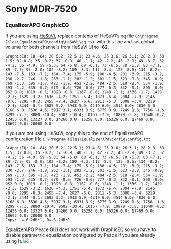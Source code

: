 # Sony MDR-7520
### EqualizerAPO GraphicEQ
If you are using [HeSuVi](https://sourceforge.net/projects/hesuvi/), replace contents of HeSuVi's eq file `C:\Program Files\EqualizerAPO\config\HeSuVi\eq.txt` with this line and set global volume for both channels from HeSuVi UI to **-62**.
```
GraphicEQ: 10 -84; 20 6.2; 22 5.1; 23 4.6; 25 3.6; 26 3.1; 28 2.3; 30 1.5; 32 0.8; 35 -0.2; 37 -0.9; 40 -1.7; 42 -2.2; 45 -2.9; 49 -3.7; 52 -4.2; 56 -4.9; 59 -5.3; 64 -5.8; 68 -6.1; 73 -6.5; 78 -6.8; 83 -7.1; 89 -7.5; 95 -8.0; 102 -8.2; 109 -8.3; 117 -8.4; 125 -8.5; 134 -8.2; 143 -7.5; 153 -7.1; 164 -7.4; 175 -5.9; 188 -4.5; 201 -3.9; 215 -3.2; 230 -2.7; 246 -1.8; 263 -1.1; 282 -1.2; 301 -1.5; 323 -0.8; 345 -0.9; 369 -1.3; 395 -1.7; 423 -1.9; 452 -2.2; 484 -2.5; 518 -2.4; 554 -1.9; 593 -1.2; 635 -0.7; 679 -0.6; 726 -0.6; 777 -0.3; 832 -0.1; 890 -0.0; 952 0.0; 1019 -0.1; 1090 -0.3; 1167 -0.6; 1248 -1.1; 1336 -1.7; 1429 -2.3; 1529 -3.2; 1636 -4.2; 1751 -5.4; 1873 -6.4; 2004 -7.9; 2145 -8.6; 2295 -8.3; 2455 -7.4; 2627 -6.6; 2811 -5.3; 3008 -3.4; 3219 -2.1; 3444 -0.1; 3685 3.2; 3943 5.9; 4219 6.0; 4514 6.0; 4830 6.0; 5168 6.0; 5530 4.5; 5917 3.1; 6331 3.9; 6775 3.9; 7249 1.3; 7756 -1.6; 8299 -7.1; 8880 -10.4; 9502 -10.4; 10167 -7.9; 10879 -3.8; 11640 -0.2; 12455 0.0; 13327 0.0; 14260 0.0; 15258 0.0; 16326 0.0; 17469 0.0; 18692 0.0; 20000 0.0
```
If you are not using HeSuVi, copy this to the end of EqualizerAPO configuration file `C:\Program Files\EqualizerAPO\config\config.txt`.
```
GraphicEQ: 10 -84; 20 6.2; 22 5.1; 23 4.6; 25 3.6; 26 3.1; 28 2.3; 30 1.5; 32 0.8; 35 -0.2; 37 -0.9; 40 -1.7; 42 -2.2; 45 -2.9; 49 -3.7; 52 -4.2; 56 -4.9; 59 -5.3; 64 -5.8; 68 -6.1; 73 -6.5; 78 -6.8; 83 -7.1; 89 -7.5; 95 -8.0; 102 -8.2; 109 -8.3; 117 -8.4; 125 -8.5; 134 -8.2; 143 -7.5; 153 -7.1; 164 -7.4; 175 -5.9; 188 -4.5; 201 -3.9; 215 -3.2; 230 -2.7; 246 -1.8; 263 -1.1; 282 -1.2; 301 -1.5; 323 -0.8; 345 -0.9; 369 -1.3; 395 -1.7; 423 -1.9; 452 -2.2; 484 -2.5; 518 -2.4; 554 -1.9; 593 -1.2; 635 -0.7; 679 -0.6; 726 -0.6; 777 -0.3; 832 -0.1; 890 -0.0; 952 0.0; 1019 -0.1; 1090 -0.3; 1167 -0.6; 1248 -1.1; 1336 -1.7; 1429 -2.3; 1529 -3.2; 1636 -4.2; 1751 -5.4; 1873 -6.4; 2004 -7.9; 2145 -8.6; 2295 -8.3; 2455 -7.4; 2627 -6.6; 2811 -5.3; 3008 -3.4; 3219 -2.1; 3444 -0.1; 3685 3.2; 3943 5.9; 4219 6.0; 4514 6.0; 4830 6.0; 5168 6.0; 5530 4.5; 5917 3.1; 6331 3.9; 6775 3.9; 7249 1.3; 7756 -1.6; 8299 -7.1; 8880 -10.4; 9502 -10.4; 10167 -7.9; 10879 -3.8; 11640 -0.2; 12455 0.0; 13327 0.0; 14260 0.0; 15258 0.0; 16326 0.0; 17469 0.0; 18692 0.0; 20000 0.0
Copy: L=-6.2dB*l, R=-6.2dB*R
```
EqualizerAPO Peace GUI does not work with GraphicEQ so you have to disable parametric equalization configured by Peace if you are already using it.
![](https://raw.githubusercontent.com/jaakkopasanen/AutoEq/master/results/Innerfidelity%202017/innerfidelity/onear/Sony%20MDR-7520/Sony%20MDR-7520.png)
